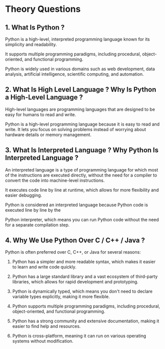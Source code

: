 # Theory Questions

## 1. What Is Python ?

Python is a high-level, interpreted programming language known for its simplicity and readability.

It supports multiple programming paradigms, including procedural, object-oriented, and functional programming.

Python is widely used in various domains such as web development, data analysis, artificial intelligence, scientific computing, and automation.

## 2. What Is High Level Language ? Why Is Python a High-Level Language ?

High-level languages are programming languages that are designed to be easy for humans to read and write.

Python is a high-level programming language because it is easy to read and write. It lets you focus on solving problems instead of worrying about hardware details or memory management.

## 3. What Is Interpreted Language ? Why Python Is Interpreted Language ?

An interpreted language is a type of programming language for which most of the instructions are executed directly, without the need for a compiler to convert the code into machine-level instructions.

It executes code line by line at runtime, which allows for more flexibility and easier debugging.

Python is considered an interpreted language because Python code is executed line by line by the

Python interpreter, which means you can run Python code without the need for a separate compilation step.

## 4. Why We Use Python Over C / C++ / Java ?

Python is often preferred over C, C++, or Java for several reasons:

1. Python has a simpler and more readable syntax, which makes it easier to learn and write code quickly.

2. Python has a large standard library and a vast ecosystem of third-party libraries, which allows for rapid development and prototyping.

3. Python is dynamically typed, which means you don't need to declare variable types explicitly, making it more flexible.

4. Python supports multiple programming paradigms, including procedural, object-oriented, and functional programming.

5. Python has a strong community and extensive documentation, making it easier to find help and resources.

6. Python is cross-platform, meaning it can run on various operating systems without modification.
